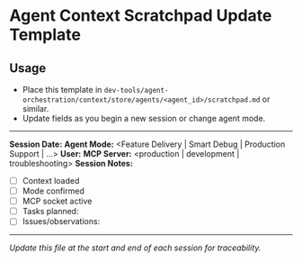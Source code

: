# Agent Context Scratchpad Update Template

## Usage

- Place this template in `dev-tools/agent-orchestration/context/store/agents/<agent_id>/scratchpad.md` or similar.
- Update fields as you begin a new session or change agent mode.

---

**Session Date:** <YYYY-MM-DD>
**Agent Mode:** <Feature Delivery | Smart Debug | Production Support | ...>
**User:** <your-username>
**MCP Server:** <production | development | troubleshooting>
**Session Notes:**

- [ ] Context loaded
- [ ] Mode confirmed
- [ ] MCP socket active
- [ ] Tasks planned: <list>
- [ ] Issues/observations:

---

_Update this file at the start and end of each session for traceability._
